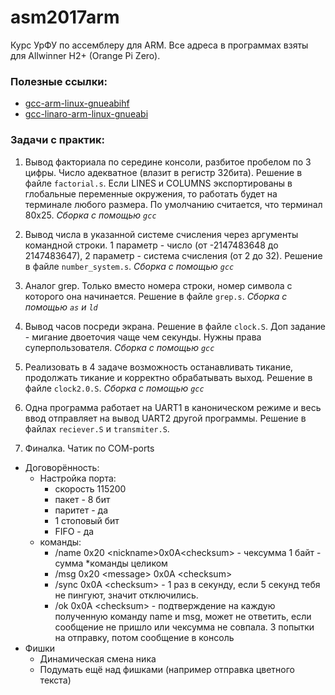 # asm2017arm
Курс УрФУ по ассемблеру для ARM. Все адреса в программах взяты для Allwinner H2+ (Orange Pi Zero).

### Полезные ссылки:
* [gcc-arm-linux-gnueabihf](https://github.com/offensive-security/gcc-arm-linux-gnueabihf-4.7)
* [gcc-linaro-arm-linux-gnueabi](https://releases.linaro.org/components/toolchain/binaries/latest/arm-linux-gnueabi/)

### Задачи с практик:
1. Вывод факториала по середине консоли, разбитое пробелом по 3 цифры. Число адекватное (влазит в регистр 32бита). Решение в файле `factorial.s`. Если LINES и COLUMNS экспортированы в глобальные переменные окружения, то работать будет на терминале любого размера. По умолчанию считается, что терминал 80x25. *Cборка с помощью `gcc`*

2. Вывод числа в указанной системе счисления через аргументы командной строки. 1 параметр - число (от -2147483648 до 2147483647), 2 параметр - система счисления (от 2 до 32). Решение в файле `number_system.s`. *Сборка с помощью `gcc`*

3. Аналог grep. Только вместо номера строки, номер символа с которого она начинается. Решение в файле `grep.s`. *Сборка с помощью `as` и `ld`*

4. Вывод часов посреди экрана. Решение в файле `clock.S`. Доп задание - мигание двоеточия чаще чем секунды. Нужны права суперпользователя. *Сборка с помощью `gcc`*

5. Реализовать в 4 задаче возможность останавливать тикание, продолжать тикание и корректно обрабатывать выход. Решение в файле `clock2.0.S`. *Сборка с помощью `gcc`*

6. Одна программа работает на UART1 в каноническом режиме и весь ввод отправляет на вывод UART2 другой программы. Решение в файлах `reciever.S` и `transmiter.S`.

7. Финалка. Чатик по COM-ports
* Договорённость:
	* Настройка порта:
        * скорость 115200
        * пакет - 8 бит
        * паритет - да
        * 1 стоповый бит
        * FIFO - да
    * команды:
        * /name 0x20 &#60;nickname&#62;0x0A&#60;checksum&#62; - чексумма 1 байт - сумма *команды целиком
        * /msg 0x20 &#60;message&#62; 0x0A &#60;checksum&#62;
        * /sync 0x0A &#60;checksum&#62; - 1 раз в секунду, если 5 секунд тебя не пингуют, значит отключились. 
        * /ok 0x0A &#60;checksum&#62; - подтверждение на каждую полученную команду name и msg, может не ответить, если сообщение не пришло или чексумма не совпала. 3 попытки на отправку, потом сообщение в консоль 
* Фишки 
	* Динамическая смена ника
    * Подумать ещё над фишками (например отправка цветного текста)

